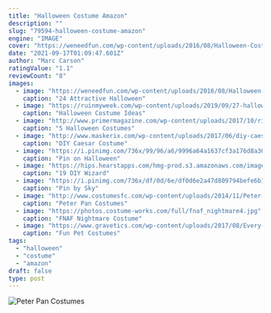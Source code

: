```yaml
---
title: "Halloween Costume Amazon"
description: ""
slug: "79594-halloween-costume-amazon"
engine: "IMAGE"
cover: "https://weneedfun.com/wp-content/uploads/2016/08/Halloween-Costumes-For-Boys-19.jpg"
date: "2021-09-17T01:09:47.601Z"
author: "Marc Carson"
ratingValue: "1.1"
reviewCount: "8"
images:
  - image: "https://weneedfun.com/wp-content/uploads/2016/08/Halloween-Costumes-For-Boys-19.jpg"
    caption: "24 Attractive Halloween"
  - image: "https://ruinmyweek.com/wp-content/uploads/2019/09/27-halloween-costume-ideas-for-people-who-like-taking-their-costumes-to-the-extreme-1.jpg"
    caption: "Halloween Costume Ideas"
  - image: "http://www.primermagazine.com/wp-content/uploads/2017/10/rick-sanchez-costume-ricka-and-morty.jpg"
    caption: "5 Halloween Costumes"
  - image: "http://www.maskerix.com/wp-content/uploads/2017/06/diy-caesar-halloween-costume-idea.jpg"
    caption: "DIY Caesar Costume"
  - image: "https://i.pinimg.com/736x/99/96/a6/9996a64a1637cf3a176d8a30dbd04081--colonel-sanders-costume-teacher-costumes.jpg"
    caption: "Pin on Halloween"
  - image: "https://hips.hearstapps.com/hmg-prod.s3.amazonaws.com/images/wizard-of-oz-costume-winkie-guard-1569617914.jpg?crop=0.503xw:1.00xh;0.360xw,0.00231xh&resize=480:*"
    caption: "19 DIY Wizard"
  - image: "https://i.pinimg.com/736x/df/0d/6e/df0d6e2a47d809794befe6b1eac7b289.jpg"
    caption: "Pin by Sky"
  - image: "http://www.costumesfc.com/wp-content/uploads/2014/11/Peter-Pan-Costumes.jpg"
    caption: "Peter Pan Costumes"
  - image: "https://photos.costume-works.com/full/fnaf_nightmare4.jpg"
    caption: "FNAF Nightmare Costume"
  - image: "https://www.gravetics.com/wp-content/uploads/2017/08/Every-cat-wants-to-be-a-vampire-for-Halloween.jpg"
    caption: "Fun Pet Costumes"
tags:
  - "halloween"
  - "costume"
  - "amazon"
draft: false
type: post
---
```



![Peter Pan Costumes](http://www.costumesfc.com/wp-content/uploads/2014/11/Peter-Pan-Costumes.jpg "Peter Pan Costumes")


<!--inArticleAds-->

<!--galleryOne-->


<!--inArticleAds-->

<!--galleryTwo-->


<!--galleryThree-->

